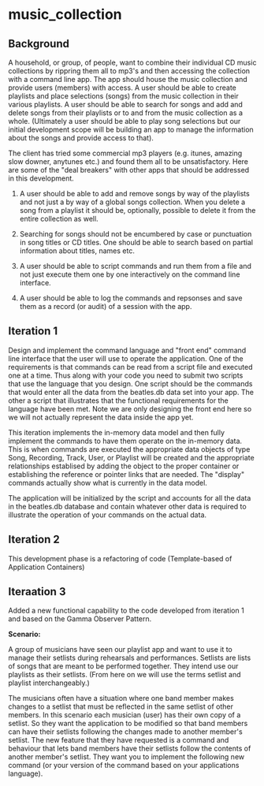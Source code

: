# music_collection

## Background
A household, or group, of people, want to combine their individual CD music collections by rippring them all to mp3's and then accessing the collection with a command line app. The app should house the music collection and provide users (members) with access. A user should be able to create playlists and place selections (songs) from the music collection in their various playlists. A user should be able to search for songs and add and delete songs from their playlists or to and from the music collection as a whole. (Ultimately a user should be able to play song selections but our initial development scope will be building an app to manage the information about the songs and provide access to that).

The client has tried some commercial mp3 players (e.g. itunes, amazing slow downer, anytunes etc.) and found them all to be unsatisfactory. Here are some of the "deal breakers" with other apps that should be addressed in this development.

1) A user should be able to add and remove songs by way of the playlists and not just a by way of a global songs collection. When you delete a song from a playlist it should be, optionally, possible to delete it from the entire collection as well.

2) Searching for songs should not be encumbered by case or punctuation in song titles or CD titles. One should be able to search based on partial information about titles, names etc.

3) A user should be able to script commands and run them from a file and not just execute them one by one interactively on the command line interface.

4) A user should be able to log the commands and repsonses and save them as a record (or audit) of a session with the app.

## Iteration 1 
Design and implement the command language and "front end" command line interface that the user will use to operate the application. One of the requirements is that commands can be read from a script file and executed one at a time. Thus along with your code you need to submit two scripts that use the language that you design. One script should be the commands that would enter all the data from the beatles.db data set into your app. The other a script that illustrates that the functional requirements for the language have been met. Note we are only designing the front end here so we will not actually represent the data inside the app yet.

This iteration implements the in-memory data model and then fully implement the commands to have them operate on the in-memory data. This is when commands are executed the appropriate data objects of type Song, Recording, Track, User, or Playlist will be created and the appropriate relationships establised by adding the object to the proper container or establishing the reference or pointer links that are needed. The "display" commands actually show what is currently in the data model.

The application will be initialized by the script and accounts for all the data in the beatles.db database and contain whatever other data is required to illustrate the operation of your commands on the actual data.

## Iteration 2

This development phase is a refactoring of code (Template-based of Application Containers)

## Iteraation 3

Added a new functional capability to the code developed from iteration 1 and based on the Gamma Observer Pattern.

**Scenario:**

A group of musicians have seen our playlist app and want to use it to manage their setlists during rehearsals and performances. Setlists are lists of songs that are meant to be performed together. They intend use our playlists as their setlists. (From here on we will use the terms setlist and playlist interchangeably.)

The musicians often have a situation where one band member makes changes to a setlist that must be reflected in the same setlist of other members. In this scenario each musician (user) has their own copy of a setlist. So they want the application to be modified so that band members can have their setlists following the changes made to another member's setlist. The new feature that they have requested is a command and behaviour that lets band members have their setlists follow the contents of another member's setlist. They want you to implement the following new command (or your version of the command based on your applications language).

